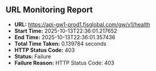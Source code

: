 ## URL Monitoring Report

- **URL:** https://api-gw1-prod1.fisglobal.com/gw/v1/health
- **Start Time:** 2025-10-13T22:36:01.217652
- **End Time:** 2025-10-13T22:36:01.357436
- **Total Time Taken:** 0.139784 seconds
- **HTTP Status Code:** 403
- **Status:** Failure
- **Failure Reason:** HTTP Status Code: 403
